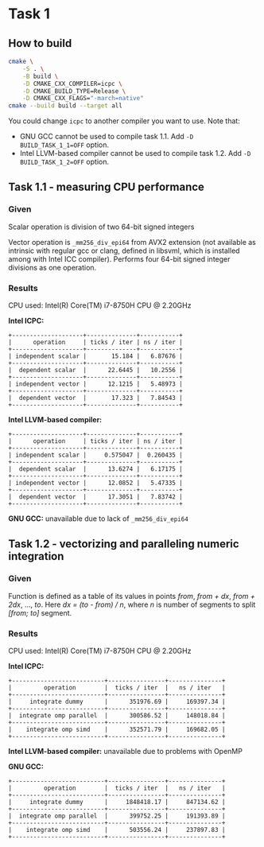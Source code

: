 # Task 1

## How to build

```bash
cmake \
    -S . \
    -B build \
    -D CMAKE_CXX_COMPILER=icpc \
    -D CMAKE_BUILD_TYPE=Release \
    -D CMAKE_CXX_FLAGS="-march=native"
cmake --build build --target all
```

You could change `icpc` to another compiler you want to use. Note that:

* GNU GCC cannot be used to compile task 1.1. Add `-D BUILD_TASK_1_1=OFF` option.
* Intel LLVM-based compiler cannot be used to compile task 1.2. Add `-D BUILD_TASK_1_2=OFF` option.

## Task 1.1 - measuring CPU performance

### Given

Scalar operation is division of two 64-bit signed integers

Vector operation is `_mm256_div_epi64` from AVX2 extension (not available as intrinsic with regular gcc or clang, defined in libsvml, which is installed among with Intel ICC compiler). Performs four 64-bit signed integer divisions as one operation.

### Results

CPU used: Intel(R) Core(TM) i7-8750H CPU @ 2.20GHz

**Intel ICPC:**

```
+--------------------+--------------+-----------+
|      operation     | ticks / iter | ns / iter |
+--------------------+--------------+-----------+
| independent scalar |       15.184 |   6.87676 |
+--------------------+--------------+-----------+
|  dependent scalar  |      22.6445 |   10.2556 |
+--------------------+--------------+-----------+
| independent vector |      12.1215 |   5.48973 |
+--------------------+--------------+-----------+
|  dependent vector  |       17.323 |   7.84543 |
+--------------------+--------------+-----------+
```

**Intel LLVM-based compiler:**

```
+--------------------+--------------+-----------+
|      operation     | ticks / iter | ns / iter |
+--------------------+--------------+-----------+
| independent scalar |     0.575047 |  0.260435 |
+--------------------+--------------+-----------+
|  dependent scalar  |      13.6274 |   6.17175 |
+--------------------+--------------+-----------+
| independent vector |      12.0852 |   5.47335 |
+--------------------+--------------+-----------+
|  dependent vector  |      17.3051 |   7.83742 |
+--------------------+--------------+-----------+
```

**GNU GCC:** unavailable due to lack of `_mm256_div_epi64`

## Task 1.2 - vectorizing and paralleling numeric integration

### Given

Function is defined as a table of its values in points *from*, *from + dx*, *from + 2dx*, ..., *to*. Here *dx = (to - from) / n*, where *n* is number of segments to split *\[from; to\]* segment.

### Results

CPU used: Intel(R) Core(TM) i7-8750H CPU @ 2.20GHz

**Intel ICPC:**

```
+--------------------------+----------------+---------------+
|         operation        |  ticks / iter  |   ns / iter   |
+--------------------------+----------------+---------------+
|     integrate dummy      |      351976.69 |     169397.34 |
+--------------------------+----------------+---------------+
|  integrate omp parallel  |      300586.52 |     148018.84 |
+--------------------------+----------------+---------------+
|    integrate omp simd    |      352571.79 |     169682.05 |
+--------------------------+----------------+---------------+
```

**Intel LLVM-based compiler:** unavailable due to problems with OpenMP

**GNU GCC:**

```
+--------------------------+----------------+---------------+
|         operation        |  ticks / iter  |   ns / iter   |
+--------------------------+----------------+---------------+
|     integrate dummy      |     1848418.17 |     847134.62 |
+--------------------------+----------------+---------------+
|  integrate omp parallel  |      399752.25 |     191393.89 |
+--------------------------+----------------+---------------+
|    integrate omp simd    |      503556.24 |     237897.83 |
+--------------------------+----------------+---------------+
```
